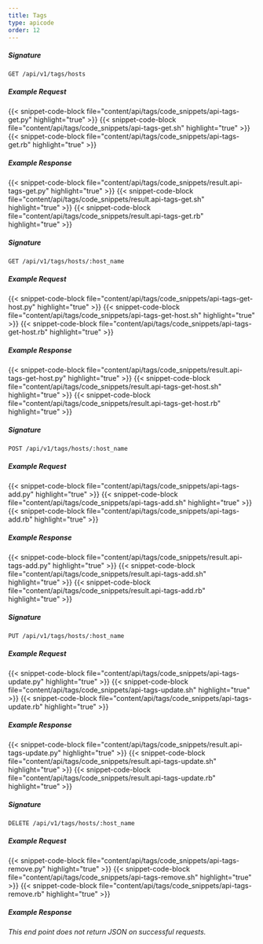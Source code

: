 ```yaml
---
title: Tags
type: apicode
order: 12
---
```


##### Signature
`GET /api/v1/tags/hosts`
##### Example Request
{{< snippet-code-block file="content/api/tags/code_snippets/api-tags-get.py" highlight="true" >}}
{{< snippet-code-block file="content/api/tags/code_snippets/api-tags-get.sh" highlight="true" >}}
{{< snippet-code-block file="content/api/tags/code_snippets/api-tags-get.rb" highlight="true" >}}
##### Example Response
{{< snippet-code-block file="content/api/tags/code_snippets/result.api-tags-get.py" highlight="true" >}}
{{< snippet-code-block file="content/api/tags/code_snippets/result.api-tags-get.sh" highlight="true" >}}
{{< snippet-code-block file="content/api/tags/code_snippets/result.api-tags-get.rb" highlight="true" >}}


##### Signature
`GET /api/v1/tags/hosts/:host_name`
##### Example Request
{{< snippet-code-block file="content/api/tags/code_snippets/api-tags-get-host.py" highlight="true" >}}
{{< snippet-code-block file="content/api/tags/code_snippets/api-tags-get-host.sh" highlight="true" >}}
{{< snippet-code-block file="content/api/tags/code_snippets/api-tags-get-host.rb" highlight="true" >}}
##### Example Response
{{< snippet-code-block file="content/api/tags/code_snippets/result.api-tags-get-host.py" highlight="true" >}}
{{< snippet-code-block file="content/api/tags/code_snippets/result.api-tags-get-host.sh" highlight="true" >}}
{{< snippet-code-block file="content/api/tags/code_snippets/result.api-tags-get-host.rb" highlight="true" >}}


##### Signature
`POST /api/v1/tags/hosts/:host_name`
##### Example Request
{{< snippet-code-block file="content/api/tags/code_snippets/api-tags-add.py" highlight="true" >}}
{{< snippet-code-block file="content/api/tags/code_snippets/api-tags-add.sh" highlight="true" >}}
{{< snippet-code-block file="content/api/tags/code_snippets/api-tags-add.rb" highlight="true" >}}
##### Example Response
{{< snippet-code-block file="content/api/tags/code_snippets/result.api-tags-add.py" highlight="true" >}}
{{< snippet-code-block file="content/api/tags/code_snippets/result.api-tags-add.sh" highlight="true" >}}
{{< snippet-code-block file="content/api/tags/code_snippets/result.api-tags-add.rb" highlight="true" >}}


##### Signature
`PUT /api/v1/tags/hosts/:host_name`
##### Example Request
{{< snippet-code-block file="content/api/tags/code_snippets/api-tags-update.py" highlight="true" >}}
{{< snippet-code-block file="content/api/tags/code_snippets/api-tags-update.sh" highlight="true" >}}
{{< snippet-code-block file="content/api/tags/code_snippets/api-tags-update.rb" highlight="true" >}}
##### Example Response
{{< snippet-code-block file="content/api/tags/code_snippets/result.api-tags-update.py" highlight="true" >}}
{{< snippet-code-block file="content/api/tags/code_snippets/result.api-tags-update.sh" highlight="true" >}}
{{< snippet-code-block file="content/api/tags/code_snippets/result.api-tags-update.rb" highlight="true" >}}

##### Signature
`DELETE /api/v1/tags/hosts/:host_name`
##### Example Request
{{< snippet-code-block file="content/api/tags/code_snippets/api-tags-remove.py" highlight="true" >}}
{{< snippet-code-block file="content/api/tags/code_snippets/api-tags-remove.sh" highlight="true" >}}
{{< snippet-code-block file="content/api/tags/code_snippets/api-tags-remove.rb" highlight="true" >}}
##### Example Response
*This end point does not return JSON on successful requests.*